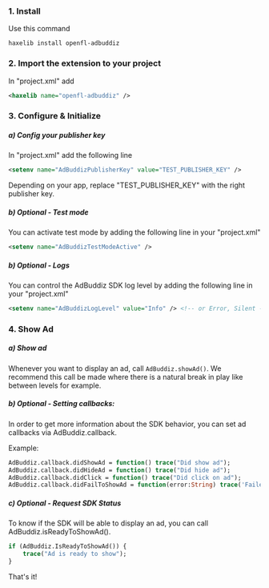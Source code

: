 ### 1. Install 

Use this command 

`haxelib install openfl-adbuddiz`

### 2. Import the extension to your project
In "project.xml" add 
```xml
<haxelib name="openfl-adbuddiz" />
```

### 3. Configure & Initialize 

##### a) Config your publisher key
In "project.xml" add the following line
```xml
<setenv name="AdBuddizPublisherKey" value="TEST_PUBLISHER_KEY" />
```
Depending on your app, replace "TEST_PUBLISHER_KEY" with the right publisher key.

##### b) Optional - Test mode
You can activate test mode by adding the following line in your "project.xml"
```xml
<setenv name="AdBuddizTestModeActive" />
````

##### b) Optional - Logs
You can control the AdBuddiz SDK log level by adding the following line in your "project.xml"
```xml
<setenv name="AdBuddizLogLevel" value="Info" /> <!-- or Error, Silent -->
```


### 4. Show Ad

##### a) Show ad

Whenever you want to display an ad, call `AdBuddiz.showAd()`.
We recommend this call be made where there is a natural break in play like between levels for example. 

##### b) Optional - Setting callbacks:

In order to get more information about the SDK behavior, you can set ad callbacks via AdBuddiz.callback.

Example:
```haxe
AdBuddiz.callback.didShowAd = function() trace("Did show ad");
AdBuddiz.callback.didHideAd = function() trace("Did hide ad");
AdBuddiz.callback.didClick = function() trace("Did click on ad");
AdBuddiz.callback.didFailToShowAd = function(error:String) trace('Failed to show ad. ERROR: $error');
```

##### c) Optional - Request SDK Status

To know if the SDK will be able to display an ad, you can call AdBuddiz.isReadyToShowAd().
```haxe
if (AdBuddiz.IsReadyToShowAd()) {
	trace("Ad is ready to show");
}
```

That's it!


